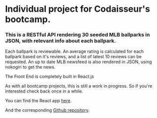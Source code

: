 # Individual project for Codaisseur's bootcamp.

### This is a RESTful API rendering 30 seeded MLB ballparks in JSON, with relevant info about each ballpark.

Each ballpark is reviewable. An average rating is calculated for each ballpark based on it's reviews, and a list of latest 10 reviews can be requested.
An up to date MLB newsfeed is also rendered in JSON, using nokogiri to get the news.

The Front End is completely built in React.js

As with all bootcamp projects, this is still a work in progress. So if you're interested check back once in a while.

You can find the React app <a href="http://physiotherapist-walrus-68848.bitballoon.com/" target="blank">here</a>.

And the corresponding <a href="https://github.com/joostcalis/ballparks_front" target="blank">Github repository</a>.
